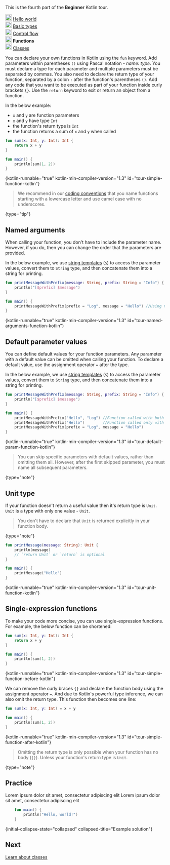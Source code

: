 [//]: # (title: Functions)

<microformat>
    <p>This is the fourth part of the <strong>Beginner</strong> Kotlin tour.</p>
    <p><img src="icon-1-done.svg" width="20" alt="First step"/> <a href="kotlin-tour-hello-world.md">Hello world</a><br/><img src="icon-2-done.svg" width="20" alt="Second step"/> <a href="kotlin-tour-types.md">Basic types</a><br/><img src="icon-3-done.svg" width="20" alt="Third step"/> <a href="kotlin-tour-control-flow.md">Control flow</a><br/><img src="icon-4.svg" width="20" alt="Fourth step"/> <strong>Functions</strong><br/><img src="icon-5-todo.svg" width="20" alt="Fifth step"/> <a href="kotlin-tour-classes-part-1.md">Classes</a></p>
</microformat>

You can declare your own functions in Kotlin using the `fun` keyword. Add parameters within parentheses `()` using Pascal
notation - _name: type_. You must declare a type for each parameter and multiple parameters must be separated by commas.
You also need to declare the return type of your function, separated by a colon `:` after the function's parentheses `()`.
Add any code that you want to be executed as part of your function inside curly brackets `{}`. Use the `return` keyword
to exit or return an object from a function.

In the below example:
* `x` and `y` are function parameters
* `x` and `y` have type `Int`
* the function's return type is `Int`
* the function returns a sum of `x` and `y` when called

```kotlin
fun sum(x: Int, y: Int): Int {
    return x + y
}

fun main() {
    println(sum(1, 2))
}
```
{kotlin-runnable="true" kotlin-min-compiler-version="1.3" id="tour-simple-function-kotlin"}

> We recommend in our [coding conventions](coding-conventions.md#function-names) that you name functions starting with 
> a lowercase letter and use camel case with no underscores.
> 
{type="tip"}

## Named arguments

When calling your function, you don't have to include the parameter name. However, if you do, then you can change the order
that the parameters are provided.

In the below example, we use [string templates](strings.md#string-templates) (`$`) to access
the parameter values, convert them to `String` type, and then concatenate them into a string for printing.

```kotlin
fun printMessageWithPrefix(message: String, prefix: String = "Info") {
    println("[$prefix] $message")
}

fun main() {
    printMessageWithPrefix(prefix = "Log", message = "Hello") //Using named arguments with swapped parameter order
}
```
{kotlin-runnable="true" kotlin-min-compiler-version="1.3" id="tour-named-arguments-function-kotlin"}

## Default parameter values

You can define default values for your function parameters. Any parameter with a default value can be omitted when
calling your function. To declare a default value, use the assignment operator `=` after the type.

In the below example, we use [string templates](strings.md#string-templates) (`$`) to access
the parameter values, convert them to `String` type, and then concatenate them into a string for printing.

```kotlin
fun printMessageWithPrefix(message: String, prefix: String = "Info") {
    println("[$prefix] $message")
}

fun main() {
    printMessageWithPrefix("Hello", "Log") //Function called with both parameters
    printMessageWithPrefix("Hello")        //Function called only with message parameter
    printMessageWithPrefix(prefix = "Log", message = "Hello")
}
```
{kotlin-runnable="true" kotlin-min-compiler-version="1.3" id="tour-default-param-function-kotlin"}

> You can skip specific parameters with default values, rather than omitting them all. However, after the 
> first skipped parameter, you must name all subsequent parameters.
>
{type="note"}

## Unit type

If your function doesn't return a useful value then it's return type is `Unit`. `Unit` is a type with only one value - 
`Unit`. 

> You don't have to declare that `Unit` is returned explicitly in your function body.
>
{type="note"}

```kotlin
fun printMessage(message: String): Unit {
    println(message)
    // `return Unit` or `return` is optional
}

fun main() {
    printMessage("Hello")
}
```
{kotlin-runnable="true" kotlin-min-compiler-version="1.3" id="tour-unit-function-kotlin"}

## Single-expression functions

To make your code more concise, you can use single-expression functions. For example, the below function can be shortened:

```kotlin
fun sum(x: Int, y: Int): Int {
    return x + y
}

fun main() {
    println(sum(1, 2))
}
```
{kotlin-runnable="true" kotlin-min-compiler-version="1.3" id="tour-simple-function-before-kotlin"}

We can remove the curly braces `{}` and declare the function body using the assignment operator `=`. And due to Kotlin's
powerful type inference, we can also omit the return type. This function then becomes one line:

```kotlin
fun sum(x: Int, y: Int) = x + y

fun main() {
    println(sum(1, 2))
}
```
{kotlin-runnable="true" kotlin-min-compiler-version="1.3" id="tour-simple-function-after-kotlin"}

> Omitting the return type is only possible when your function has no body (`{}`). Unless your function's return type
> is `Unit`.
> 
{type="note"}

## Practice

<deflist collapsible="true">
    <def title="Exercise 1">
        Lorem ipsum dolor sit amet, consectetur adipiscing elit
    </def>
</deflist>

<deflist collapsible="true">
    <def title="Hint">
        Lorem ipsum dolor sit amet, consectetur adipiscing elit
    </def>
</deflist>

```kotlin
    fun main() {
        println("Hello, world!")
    }
```
{initial-collapse-state="collapsed" collapsed-title="Example solution"}

## Next
[Learn about classes](kotlin-tour-classes-part-1.md)
